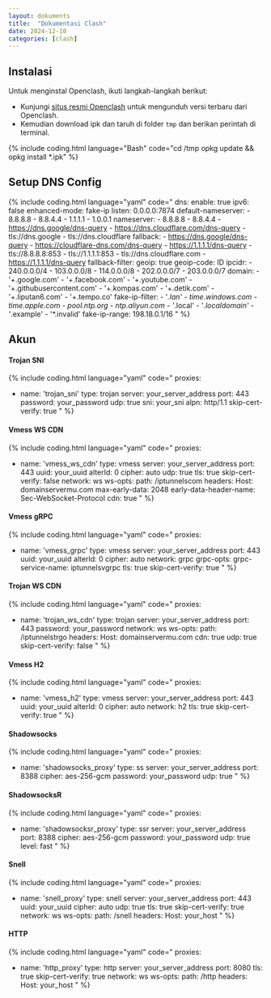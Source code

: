 ```yaml
---
layout: dokuments
title:  "Dokumentasi Clash"
date: 2024-12-10
categories: [clash]
---
```


## Instalasi

Untuk menginstal Openclash, ikuti langkah-langkah berikut:

- Kunjungi [situs resmi Openclash](https://github.com/vernesong/OpenClash) untuk mengunduh versi terbaru dari Openclash.
- Kemudian download ipk dan taruh di folder `tmp` dan berikan perintah di terminal.

{% include coding.html language="Bash" code="cd /tmp
opkg update && opkg install *.ipk" %}

## Setup DNS Config

{% include coding.html language="yaml" code="
dns:
  enable: true
  ipv6: false
  enhanced-mode: fake-ip
  listen: 0.0.0.0:7874
  default-nameserver:
    - 8.8.8.8
    - 8.8.4.4
    - 1.1.1.1
    - 1.0.0.1
  nameserver:
    - 8.8.8.8
    - 8.8.4.4
    - https://dns.google/dns-query
    - https://dns.cloudflare.com/dns-query
    - tls://dns.google
    - tls://dns.cloudflare
  fallback:
    - https://dns.google/dns-query
    - https://cloudflare-dns.com/dns-query
    - https://1.1.1.1/dns-query
    - tls://8.8.8.8:853
    - tls://1.1.1.1:853
    - tls://dns.cloudflare.com
    - https://1.1.1.1/dns-query
  fallback-filter:
    geoip: true
    geoip-code: ID
    ipcidr:
      - 240.0.0.0/4
      - 103.0.0.0/8
      - 114.0.0.0/8
      - 202.0.0.0/7
      - 203.0.0.0/7
    domain:
      - '+.google.com'
      - '+.facebook.com'
      - '+.youtube.com'
      - '+.githubusercontent.com'
      - '+.kompas.com'
      - '+.detik.com'
      - '+.liputan6.com'
      - '+.tempo.co'
  fake-ip-filter:
    - '*.lan'
    - time.windows.com
    - time.apple.com
    - pool.ntp.org
    - ntp.aliyun.com
    - '*.local'
    - '*.localdomain'
    - '*.example'
    - '*.invalid'
  fake-ip-range: 198.18.0.1/16
" %}

## Akun

#### Trojan SNI

{% include coding.html language="yaml" code="
proxies:
- name: 'trojan_sni'
  type: trojan
  server: your_server_address
  port: 443
  password: your_password
  udp: true
  sni: your_sni
  alpn: http/1.1
  skip-cert-verify: true
" %}

#### Vmess WS CDN

{% include coding.html language="yaml" code="
proxies:
- name: 'vmess_ws_cdn'
  type: vmess
  server: your_server_address
  port: 443
  uuid: your_uuid
  alterId: 0
  cipher: auto
  udp: true
  tls: true
  skip-cert-verify: false
  network: ws
  ws-opts:
    path: /iptunnelscom
    headers:
      Host: domainservermu.com
    max-early-data: 2048
    early-data-header-name: Sec-WebSocket-Protocol
    cdn: true
" %}

#### Vmess gRPC

{% include coding.html language="yaml" code="
proxies:
- name: 'vmess_grpc'
  type: vmess
  server: your_server_address
  port: 443
  uuid: your_uuid
  alterId: 0
  cipher: auto
  network: grpc
  grpc-opts:
    grpc-service-name: iptunnelsvgrpc
  tls: true
  skip-cert-verify: true
" %}

#### Trojan WS CDN

{% include coding.html language="yaml" code="
proxies:
- name: 'trojan_ws_cdn'
  type: trojan
  server: your_server_address
  port: 443
  password: your_password
  network: ws
  ws-opts:
    path: /iptunnelstrgo
    headers:
      Host: domainservermu.com
    cdn: true
  udp: true
  skip-cert-verify: false
" %}

#### Vmess H2

{% include coding.html language="yaml" code="
proxies:
- name: 'vmess_h2'
  type: vmess
  server: your_server_address
  port: 443
  uuid: your_uuid
  alterId: 0
  cipher: auto
  network: h2
  tls: true
  skip-cert-verify: true
" %}

#### Shadowsocks

{% include coding.html language="yaml" code="
proxies:
- name: 'shadowsocks_proxy'
  type: ss
  server: your_server_address
  port: 8388
  cipher: aes-256-gcm
  password: your_password
  udp: true
" %}

#### ShadowsocksR

{% include coding.html language="yaml" code="
proxies:
- name: 'shadowsocksr_proxy'
  type: ssr
  server: your_server_address
  port: 8388
  cipher: aes-256-gcm
  password: your_password
  udp: true
  level: fast
" %}

#### Snell

{% include coding.html language="yaml" code="
proxies:
- name: 'snell_proxy'
  type: snell
  server: your_server_address
  port: 443
  uuid: your_uuid
  cipher: auto
  udp: true
  tls: true
  skip-cert-verify: true
  network: ws
  ws-opts:
    path: /snell
    headers:
      Host: your_host
" %}

#### HTTP

{% include coding.html language="yaml" code="
proxies:
- name: 'http_proxy'
  type: http
  server: your_server_address
  port: 8080
  tls: true
  skip-cert-verify: true
  network: ws
  ws-opts:
    path: /http
    headers:
      Host: your_host
" %}
